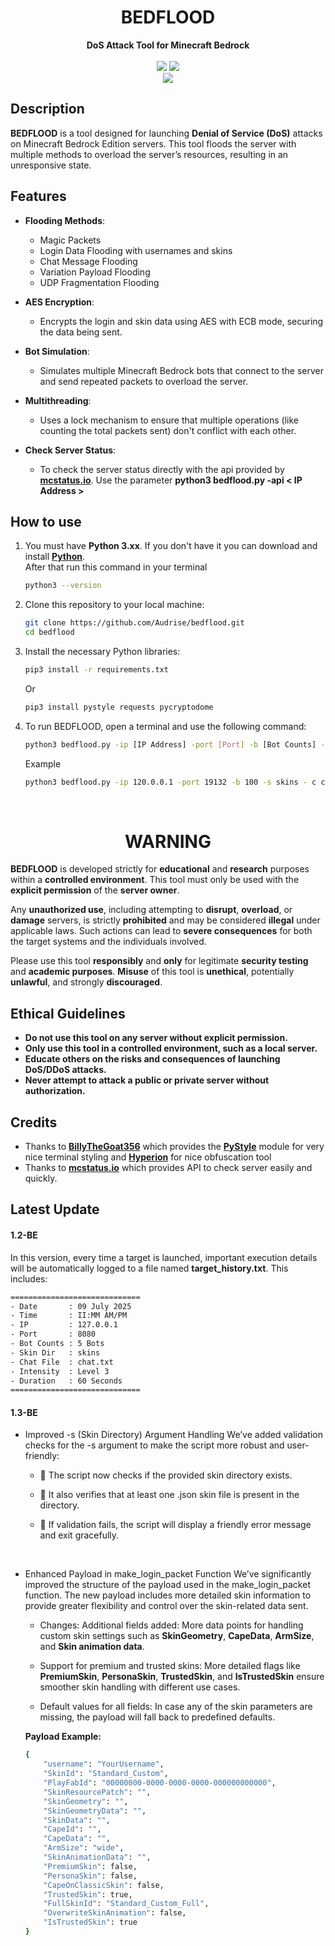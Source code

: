 <h1 align="center">BEDFLOOD</h1>

<div align=center>
    <strong>DoS Attack Tool for Minecraft Bedrock</strong>
</div>
<br>

<div align=center>
    <img src="https://img.shields.io/badge/Python-FFDD00?style=for-the-badge&logo=python&logoColor=blue"/>
    <img src="https://img.shields.io/badge/Version-1.3 BE-blue?style=for-the-badge"/>
    <br>
    <img src="https://img.shields.io/github/stars/Audrise/bedflood?style=social">
</div>

## Description
**BEDFLOOD** is a tool designed for launching **Denial of Service (DoS)** attacks on Minecraft Bedrock Edition servers. This tool floods the server with multiple methods to overload the server’s resources, resulting in an unresponsive state.

## Features

- **Flooding Methods**:
    - Magic Packets
    - Login Data Flooding with usernames and skins
    - Chat Message Flooding
    - Variation Payload Flooding
    - UDP Fragmentation Flooding
  
- **AES Encryption**:
    - Encrypts the login and skin data using AES with ECB mode, securing the data being sent.
  
- **Bot Simulation**:
    - Simulates multiple Minecraft Bedrock bots that connect to the server and send repeated packets to overload the server.

- **Multithreading**:
    - Uses a lock mechanism to ensure that multiple operations (like counting the total packets sent) don't conflict with each other.

- **Check Server Status**:
    - To check the server status directly with the api provided by **[mcstatus.io](https://mcstatus.io)**. Use the parameter **python3 bedflood.py -api < IP Address >**

## How to use
1. You must have **Python 3.xx**. If you don't have it you can download and install [**Python**](https://www.python.org/downloads/).<br>
    After that run this command in your terminal
    ```bash
    python3 --version
    ```
2. Clone this repository to your local machine:
    ```bash
    git clone https://github.com/Audrise/bedflood.git
    cd bedflood
    ```
3. Install the necessary Python libraries:
    ```bash
    pip3 install -r requirements.txt
    ```
   Or
    ```bash
    pip3 install pystyle requests pycryptodome
    ```

4. To run BEDFLOOD, open a terminal and use the following command:
    ```bash
    python3 bedflood.py -ip [IP Address] -port [Port] -b [Bot Counts] -s [Skin Directory] -c [Chatfile.txt] -i [Intensity 1-5] -d [Duration]
    ```

    Example
    ```bash
    python3 bedflood.py -ip 120.0.0.1 -port 19132 -b 100 -s skins - c chat.txt -i 3 -d 60
    ```
<br>

<h1 align="center"><strong>WARNING</strong></h1>

**BEDFLOOD** is developed strictly for **educational** and **research** purposes within a **controlled environment**. This tool must only be used with the **explicit permission** of the **server owner**.

Any **unauthorized use**, including attempting to **disrupt**, **overload**, or **damage** servers, is strictly **prohibited** and may be considered **illegal** under applicable laws. Such actions can lead to **severe consequences** for both the target systems and the individuals involved.

Please use this tool **responsibly** and **only** for legitimate **security testing** and **academic purposes**. **Misuse** of this tool is **unethical**, potentially **unlawful**, and strongly **discouraged**.

## Ethical Guidelines
- **Do not use this tool on any server without explicit permission.**
- **Only use this tool in a controlled environment, such as a local server.**
- **Educate others on the risks and consequences of launching DoS/DDoS attacks.**
- **Never attempt to attack a public or private server without authorization.**

## Credits
- Thanks to **[BillyTheGoat356](https://github.com/billythegoat356)** which provides the **[PyStyle](https://github.com/billythegoat356/pystyle.git)** module for very nice terminal styling and **[Hyperion](https://github.com/billythegoat356/hyperion.git)** for nice obfuscation tool
- Thanks to **[mcstatus.io](https://mcstatus.io)** which provides API to check server easily and quickly.

## **Latest Update**
#### **1.2-BE**
In this version, every time a target is launched, important execution details will be automatically logged to a file named **target_history.txt**. This includes:

``` bash
=============================
- Date       : 09 July 2025
- Time       : II:MM AM/PM
- IP         : 127.0.0.1
- Port       : 8080
- Bot Counts : 5 Bots
- Skin Dir   : skins
- Chat File  : chat.txt
- Intensity  : Level 3
- Duration   : 60 Seconds
=============================
```

#### **1.3-BE**
- Improved -s (Skin Directory) Argument Handling
We’ve added validation checks for the -s argument to make the script more robust and user-friendly:

    - 📁 The script now checks if the provided skin directory exists.

    - 📄 It also verifies that at least one .json skin file is present in the directory.

    - 🚫 If validation fails, the script will display a friendly error message and exit gracefully.

<br>

- Enhanced Payload in make_login_packet Function
We’ve significantly improved the structure of the payload used in the make_login_packet function. The new payload includes more detailed skin information to provide greater flexibility and control over the skin-related data sent.

    - Changes:
    Additional fields added: More data points for handling custom skin settings such as **SkinGeometry**, **CapeData**, **ArmSize**, and **Skin animation data**.

    - Support for premium and trusted skins: More detailed flags like **PremiumSkin**, **PersonaSkin**, **TrustedSkin**, and **IsTrustedSkin** ensure smoother skin handling with different use cases.

    - Default values for all fields: In case any of the skin parameters are missing, the payload will fall back to predefined defaults.
    
    **Payload Example:**
    ```bash
    {
        "username": "YourUsername",
        "SkinId": "Standard_Custom",
        "PlayFabId": "00000000-0000-0000-0000-000000000000",
        "SkinResourcePatch": "",
        "SkinGeometry": "",
        "SkinGeometryData": "",
        "SkinData": "",
        "CapeId": "",
        "CapeData": "",
        "ArmSize": "wide",
        "SkinAnimationData": "",
        "PremiumSkin": false,
        "PersonaSkin": false,
        "CapeOnClassicSkin": false,
        "TrustedSkin": true,
        "FullSkinId": "Standard_Custom_Full",
        "OverwriteSkinAnimation": false,
        "IsTrustedSkin": true
    } 
    ```
